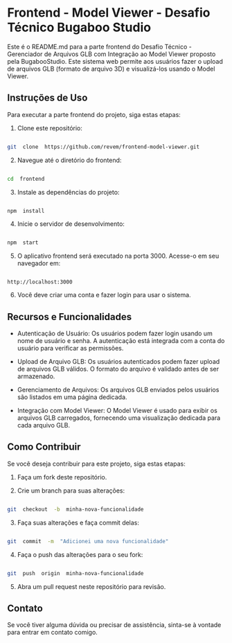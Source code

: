 
#  Frontend - Model Viewer - Desafio Técnico Bugaboo Studio

Este é o README.md para a parte frontend do Desafio Técnico - Gerenciador de Arquivos GLB com Integração ao Model Viewer proposto pela BugabooStudio. Este sistema web permite aos usuários fazer o upload de arquivos GLB (formato de arquivo 3D) e visualizá-los usando o Model Viewer.

  

##  Instruções de Uso

Para executar a parte frontend do projeto, siga estas etapas:

  

1. Clone este repositório:

  

```bash

git  clone  https://github.com/revem/frontend-model-viewer.git

```

2. Navegue até o diretório do frontend:

  

```bash

cd  frontend

```

3. Instale as dependências do projeto:

  

```bash

npm  install

```

  

4. Inicie o servidor de desenvolvimento:

  

```bash

npm  start

```

5. O aplicativo frontend será executado na porta 3000. Acesse-o em seu navegador em:

  

```

http://localhost:3000

```

  

6. Você deve criar uma conta e fazer login para usar o sistema.

  

##  Recursos e Funcionalidades

- Autenticação de Usuário: Os usuários podem fazer login usando um nome de usuário e senha. A autenticação está integrada com a conta do usuário para verificar as permissões.

  

- Upload de Arquivo GLB: Os usuários autenticados podem fazer upload de arquivos GLB válidos. O formato do arquivo é validado antes de ser armazenado.

  

- Gerenciamento de Arquivos: Os arquivos GLB enviados pelos usuários são listados em uma página dedicada.

  

- Integração com Model Viewer: O Model Viewer é usado para exibir os arquivos GLB carregados, fornecendo uma visualização dedicada para cada arquivo GLB.

  

##  Como Contribuir

Se você deseja contribuir para este projeto, siga estas etapas:

  

1. Faça um fork deste repositório.

  

2. Crie um branch para suas alterações:

```bash

git  checkout  -b  minha-nova-funcionalidade

```

3. Faça suas alterações e faça commit delas:

```bash

git  commit  -m  "Adicionei uma nova funcionalidade"

```

4. Faça o push das alterações para o seu fork:

```bash

git  push  origin  minha-nova-funcionalidade

```

  

5. Abra um pull request neste repositório para revisão.

  

##  Contato

Se você tiver alguma dúvida ou precisar de assistência, sinta-se à vontade para entrar em contato comigo.